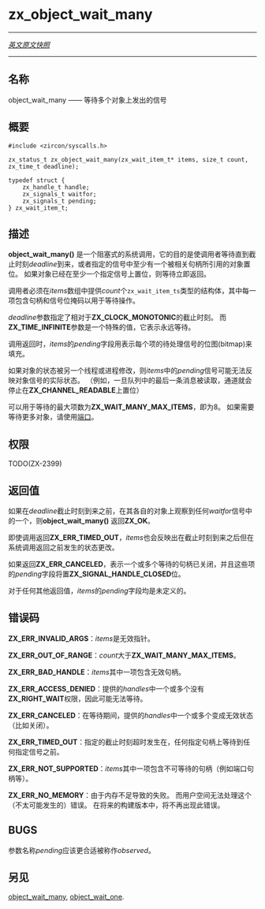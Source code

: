 # zx_object_wait_many
---

[*英文原文快照*](https://github.com/fuchsia-mirror/zircon/blob/8ebf318d4c9c0b4f64709d0a978c019129a49cfc/docs/syscalls/object_wait_many.md)

---
<!-- ## NAME -->
## 名称

<!-- object_wait_many - wait for signals on multiple objects -->
object_wait_many —— 等待多个对象上发出的信号

<!-- ## SYNOPSIS -->
## 概要

```
#include <zircon/syscalls.h>

zx_status_t zx_object_wait_many(zx_wait_item_t* items, size_t count, zx_time_t deadline);

typedef struct {
    zx_handle_t handle;
    zx_signals_t waitfor;
    zx_signals_t pending;
} zx_wait_item_t;
```

<!-- ## DESCRIPTION -->
## 描述

<!-- **object_wait_many**() is a blocking syscall which causes the caller to
wait until either the *deadline* passes or at least one of the specified
signals is asserted by the object to which the associated handle refers.
If an object is already asserting at least one of the specified signals,
the wait ends immediately. -->
**object_wait_many()** 是一个阻塞式的系统调用，它的目的是使调用者等待直到截止时刻*deadline*到来，或者指定的信号中至少有一个被相关句柄所引用的对象置位。
如果对象已经在至少一个指定信号上置位，则等待立即返回。

<!-- The caller must provide *count* zx_wait_item_ts in the *items* array,
containing the handle and signals bitmask to wait for for each item. -->
调用者必须在*items*数组中提供*count*个`zx_wait_item_ts`类型的结构体，其中每一项包含句柄和信号位掩码以用于等待操作。

<!-- The *deadline* parameter specifies a deadline with respect to
**ZX_CLOCK_MONOTONIC**.  **ZX_TIME_INFINITE** is a special value meaning wait
forever. -->
*deadline*参数指定了相对于**ZX_CLOCK_MONOTONIC**的截止时刻。 
而**ZX_TIME_INFINITE**参数是一个特殊的值，它表示永远等待。

<!-- Upon return, the *pending* field of *items* is filled with bitmaps indicating
which signals are pending for each item. -->
调用返回时，*items*的*pending*字段用表示每个项的待处理信号的位图(bitmap)来填充。

<!-- The *pending* signals in *items* may not reflect the actual state of the object's
signals if the state of the object was modified by another thread or
process.  (For example, a Channel ceases asserting **ZX_CHANNEL_READABLE**
once the last message in its queue is read). -->
如果对象的状态被另一个线程或进程修改，则*items*中的*pending*信号可能无法反映对象信号的实际状态。 
（例如，一旦队列中的最后一条消息被读取，通道就会停止在**ZX_CHANNEL_READABLE**上置位）

<!-- The maximum number of items that may be waited upon is **ZX_WAIT_MANY_MAX_ITEMS**,
which is 8.  To wait on more things at once use [Ports](../objects/port.md). -->
可以用于等待的最大项数为**ZX_WAIT_MANY_MAX_ITEMS**，即为8。
如果需要等待更多对象，请使用[端口](../objects/port.md)。

<!-- ## RIGHTS -->
## 权限

TODO(ZX-2399)

<!-- ## RETURN VALUE -->
## 返回值

<!-- **object_wait_many**() returns **ZX_OK** if any of *waitfor* signals were
observed on their respective object before *deadline* passed. -->
如果在*deadline*截止时刻到来之前，在其各自的对象上观察到任何*waitfor*信号中的一个，则**object_wait_many()** 返回**ZX_OK**。

<!-- In the event of **ZX_ERR_TIMED_OUT**, *items* may reflect state changes
that occurred after the deadline pased, but before the syscall returned. -->
即使调用返回**ZX_ERR_TIMED_OUT**，*items*也会反映出在截止时刻到来之后但在系统调用返回之前发生的状态更改。

<!-- In the event of **ZX_ERR_CANCELED**, one or more of the items being waited
upon have had their handles closed, and the *pending* field for those items
will have the **ZX_SIGNAL_HANDLE_CLOSED** bit set. -->
如果返回**ZX_ERR_CANCELED**，表示一个或多个等待的句柄已关闭，并且这些项的*pending*字段将置**ZX_SIGNAL_HANDLE_CLOSED**位。

<!-- For any other return value, the *pending* fields of *items* are undefined. -->
对于任何其他返回值，*items*的*pending*字段均是未定义的。

<!-- ## ERRORS -->
## 错误码

<!-- **ZX_ERR_INVALID_ARGS**  *items* isn't a valid pointer. -->
**ZX_ERR_INVALID_ARGS**：*items*是无效指针。

<!-- **ZX_ERR_OUT_OF_RANGE**  *count* is greater than **ZX_WAIT_MANY_MAX_ITEMS**. -->
**ZX_ERR_OUT_OF_RANGE**：*count*大于**ZX_WAIT_MANY_MAX_ITEMS**。
<!-- 
**ZX_ERR_BAD_HANDLE**  one of *items* contains an invalid handle. -->
**ZX_ERR_BAD_HANDLE**：*items*其中一项包含无效句柄。

<!-- **ZX_ERR_ACCESS_DENIED**  One or more of the provided *handles* does not
have **ZX_RIGHT_WAIT** and may not be waited upon. -->
**ZX_ERR_ACCESS_DENIED**：提供的*handles*中一个或多个没有**ZX_RIGHT_WAIT**权限，因此可能无法等待。

<!-- 
**ZX_ERR_CANCELED**  One or more of the provided *handles* was invalidated
(e.g., closed) during the wait. -->
**ZX_ERR_CANCELED**：在等待期间，提供的*handles*中一个或多个变成无效状态（比如关闭）。

<!-- **ZX_ERR_TIMED_OUT**  The specified deadline passed before any of the specified signals are
observed on any of the specified handles. -->
**ZX_ERR_TIMED_OUT**：指定的截止时刻超时发生在，任何指定句柄上等待到任何指定信号之前。

<!-- 
**ZX_ERR_NOT_SUPPORTED**  One of the *items* contains a handle that cannot
be waited one (for example, a Port handle). -->
<!-- TODO one ===> on -->
**ZX_ERR_NOT_SUPPORTED**：*items*其中一项包含不可等待的句柄（例如端口句柄等）。

<!-- 
**ZX_ERR_NO_MEMORY**  Failure due to lack of memory.
There is no good way for userspace to handle this (unlikely) error.
In a future build this error will no longer occur. -->
**ZX_ERR_NO_MEMORY**：由于内存不足导致的失败。
而用户空间无法处理这个（不太可能发生的）错误。
在将来的构建版本中，将不再出现此错误。

## BUGS

<!-- *pending* more properly should be called *observed*. -->
参数名称*pending*应该更合适被称作*observed*。

<!-- ## SEE ALSO -->
## 另见

[object_wait_many](object_wait_many.md),
[object_wait_one](object_wait_one.md).